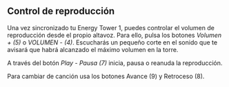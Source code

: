 ## Control de reproducción

Una vez sincronizado tu Energy Tower 1, puedes controlar el volumen de reproducción desde el propio altavoz. Para ello, pulsa los botones *Volumen + (5)* o *VOLUMEN - (4)*. Escucharás un pequeño corte en el sonido que te avisará que habrá alcanzado el máximo volumen en la torre.

A través del botón *Play - Pausa (7)* inicia, pausa o reanuda la reproducción.

Para cambiar de canción usa los botones Avance (9) y Retroceso (8).
